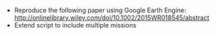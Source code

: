 * Reproduce the following paper using Google Earth Engine: http://onlinelibrary.wiley.com/doi/10.1002/2015WR018545/abstract
* Extend script to include multiple missions
